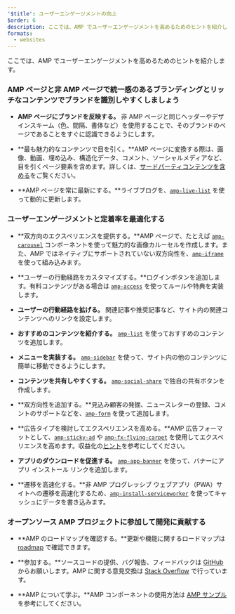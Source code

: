```yaml
---
'$title': ユーザーエンゲージメントの向上
$order: 6
description: ここでは、AMP でユーザーエンゲージメントを高めるためのヒントを紹介します。AMP ページと非 AMP ページで統一感のあるブランディングとリッチなコンテンツでブランドを識別しやすくしましょう
formats:
  - websites
---
```


ここでは、AMP でユーザーエンゲージメントを高めるためのヒントを紹介します。

### AMP ページと非 AMP ページで統一感のあるブランディングとリッチなコンテンツでブランドを識別しやすくしましょう

- **AMP ページにブランドを反映する。** 非 AMP ページと同じヘッダーやデザインスキーム（色、間隔、書体など）を使用することで、そのブランドのページであることをすぐに認識できるようにします。

- **最も魅力的なコンテンツで目を引く。**AMP ページに変換する際は、画像、動画、埋め込み、構造化データ、コメント、ソーシャルメディアなど、目を引くページ要素を含めます。詳しくは、[サードパーティコンテンツを含める](../../../documentation/guides-and-tutorials/develop/media_iframes_3p/third_party_components.md)をご覧ください。

- **AMP ページを常に最新にする。**ライブブログを、[`amp-live-list`](../../../documentation/components/reference/amp-live-list.md) を使って動的に更新します。

### ユーザーエンゲージメントと定着率を最適化する

- **双方向のエクスペリエンスを提供する。**AMP ページで、たとえば [`amp-carousel`](../../../documentation/components/reference/amp-carousel.md) コンポーネントを使って魅力的な画像カルーセルを作成します。また、AMP ではネイティブにサポートされていない双方向性を、[`amp-iframe`](../../../documentation/components/reference/amp-iframe.md) を使って組み込みます。

- **ユーザーの行動経路をカスタマイズする。**ログインボタンを追加します。有料コンテンツがある場合は [`amp-access`](../../../documentation/components/reference/amp-access.md) を使ってルールや特典を実装します。

- **ユーザーの行動経路を拡げる。** 関連記事や推奨記事など、サイト内の関連コンテンツへのリンクを設定します。

- **おすすめのコンテンツを紹介する。** [`amp-list`](../../../documentation/components/reference/amp-list.md) を使っておすすめのコンテンツを追加します。

- **メニューを実装する。** [`amp-sidebar`](../../../documentation/components/reference/amp-sidebar.md) を使って、サイト内の他のコンテンツに簡単に移動できるようにします。

- **コンテンツを共有しやすくする。** [`amp-social-share`](../../../documentation/components/reference/amp-social-share.md) で独自の共有ボタンを作成します。

- **双方向性を追加する。**見込み顧客の発掘、ニュースレターの登録、コメントのサポートなどを、[`amp-form`](../../../documentation/components/reference/amp-form.md) を使って追加します。

- **広告タイプを検討してエクスペリエンスを高める。**AMP 広告フォーマットとして、[`amp-sticky-ad`](../../../documentation/components/reference/amp-sticky-ad.md) や [`amp-fx-flying-carpet`](../../../documentation/components/reference/amp-fx-flying-carpet.md) を使用してエクスペリエンスを高めます。収益化の[ヒント](../../../documentation/guides-and-tutorials/develop/monetization/index.md)を参考にしてください。

- **アプリのダウンロードを促進する。** [`amp-app-banner`](../../../documentation/components/reference/amp-app-banner.md) を使って、バナーにアプリ インストール リンクを追加します。

- **遷移を高速化する。**非 AMP プログレッシブ ウェブアプリ（PWA）サイトへの遷移を高速化するため、[`amp-install-serviceworker`](../../../documentation/components/reference/amp-install-serviceworker.md) を使ってキャッシュにデータを書き込みます。

### オープンソース AMP プロジェクトに参加して開発に貢献する

- **AMP のロードマップを確認する。**更新や機能に関するロードマップは [roadmap](../../../community/roadmap.html) で確認できます。

- **参加する。**ソースコードの提供、バグ報告、フィードバックは [GitHub](https://github.com/ampproject/amphtml/blob/master/CONTRIBUTING.md) からお願いします。AMP に関する意見交換は [Stack Overflow](https://stackoverflow.com/questions/tagged/amp-html) で行っています。

- **AMP について学ぶ。**AMP コンポーネントの使用方法は [AMP サンプル](../../../documentation/examples/index.html)を参考にしてください。
